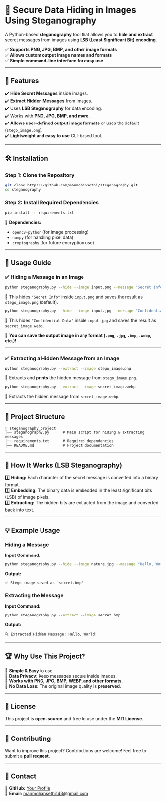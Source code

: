 # 🔐 **Secure Data Hiding in Images Using Steganography**  

A Python-based **steganography** tool that allows you to **hide and extract** secret messages from images using **LSB (Least Significant Bit) encoding**.  

✅ **Supports PNG, JPG, BMP, and other image formats**  
✅ **Allows custom output image names and formats**  
✅ **Simple command-line interface for easy use**  

---

## 📌 **Features**  
✔️ **Hide Secret Messages** inside images.  
✔️ **Extract Hidden Messages** from images.  
✔️ Uses **LSB Steganography** for data encoding.  
✔️ Works with **PNG, JPG, BMP, and more**.  
✔️ **Allows user-defined output image formats** or uses the default (`stego_image.png`).  
✔️ **Lightweight and easy to use** CLI-based tool.  

---

## 🛠 **Installation**  

### **Step 1: Clone the Repository**  
```bash
git clone https://github.com/manmohansethi/steganography.git
cd steganography
```

### **Step 2: Install Required Dependencies**  
```bash
pip install -r requirements.txt
```

📌 **Dependencies:**  
- `opencv-python` (for image processing)  
- `numpy` (for handling pixel data)  
- `cryptography` (for future encryption use)  

---

## 🚀 **Usage Guide**  

### ✅ **Hiding a Message in an Image**  
```bash
python steganography.py --hide --image input.png --message "Secret Info"
```
🔹 This hides `"Secret Info"` inside `input.png` and saves the result as `stego_image.png` (default).  

```bash
python steganography.py --hide --image input.jpg --message "Confidential Data" --o secret_image.webp
```
🔹 This hides `"Confidential Data"` inside `input.jpg` and saves the result as `secret_image.webp`.  

📌 **You can save the output image in any format (`.png`, `.jpg`, `.bmp`, `.webp`, etc.)!**  

---

### ✅ **Extracting a Hidden Message from an Image**  
```bash
python steganography.py --extract --image stego_image.png
```
🔹 Extracts and **prints** the hidden message from `stego_image.png`.  

```bash
python steganography.py --extract --image secret_image.webp
```
🔹 Extracts the hidden message from `secret_image.webp`.  

---

## 📂 **Project Structure**  
```
📁 steganography_project
│── steganography.py      # Main script for hiding & extracting messages
│── requirements.txt      # Required dependencies
│── README.md             # Project documentation
```

---

## 🤖 **How It Works (LSB Steganography)**  
1️⃣ **Hiding:** Each character of the secret message is converted into a binary format.  
2️⃣ **Embedding:** The binary data is embedded in the least significant bits (LSB) of image pixels.  
3️⃣ **Extracting:** The hidden bits are extracted from the image and converted back into text.  

---

## 💡 **Example Usage**  
### **Hiding a Message**
**Input Command:**
```bash
python steganography.py --hide --image nature.jpg --message "Hello, World!" --o secret.bmp
```
**Output:**
```
✅ Stego image saved as 'secret.bmp'
```

### **Extracting the Message**
**Input Command:**
```bash
python steganography.py --extract --image secret.bmp
```
**Output:**
```
🔍 Extracted Hidden Message: Hello, World!
```

---

## 🏆 **Why Use This Project?**  
🔹 **Simple & Easy** to use.  
🔹 **Data Privacy:** Keep messages secure inside images.  
🔹 **Works with PNG, JPG, BMP, WEBP, and other formats**.  
🔹 **No Data Loss:** The original image quality is **preserved**.  

---

## 📜 **License**  
This project is **open-source** and free to use under the **MIT License**.  

---

## 🌟 **Contributing**  
Want to improve this project? Contributions are welcome! Feel free to submit a **pull request**.

---

## 📧 **Contact**  
📌 **GitHub:** [Your Profile](https://github.com/manmohansethi)  
📌 **Email:** manmohansethi143@gmail.com  

